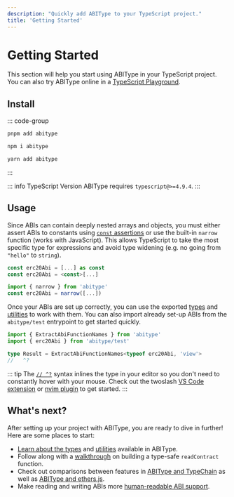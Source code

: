 ```yaml
---
description: "Quickly add ABIType to your TypeScript project."
title: 'Getting Started'
---
```


# Getting Started

This section will help you start using ABIType in your TypeScript project. You can also try ABIType online in a [TypeScript Playground](https://www.typescriptlang.org/play?#code/JYWwDg9gTgLgBAbzgUQB4ygQwMYwIIBGwAYgK4B2uwE5ANCulroSRVTQHKYgCmAzvRYAFTFl4weUPgBUIQqKGAxgANx7SAnmH5wAvnABmUCCDgByTERhaeZgFChIsRHEnYATAAYWew8dMWVjYA9BJ8MPZ21tpwZJTKnNw6ALwMGDj4RHHs5Fy8fAA80TwQBq5QHt5E9GYqwDwA7mYAfHbBwXCdAHoA-HDFsWwJuUl8cKkARHwaIAQQADYTcAA+cBPkSUurE5jz8xANmJQ8W2sEu0fYPADyBqcTACY82KC7fPcwEDC7AMqkYGB5hoJnYojY4NIsOQ+AZJABJchgUgwTTaMapYSiJISKSyeSKZRqVH8Ap2TrtOC9frgyFHGHwxHI4nouBQHiYB40IFwADaAANPKgACQIcIKcgAc10fPoRAlwHIMAAumS0kxMqx4tRyEUbKVypUWDV0tDYVAWjyzAqkTA+GYVa0gA).

## Install

::: code-group
```bash [pnpm]
pnpm add abitype
```

```bash [npm]
npm i abitype
```

```bash [yarn]
yarn add abitype
```
:::

::: info TypeScript Version
ABIType requires `typescript@>=4.9.4`.
:::

## Usage

Since ABIs can contain deeply nested arrays and objects, you must either assert ABIs to constants using [`const` assertions](https://www.typescriptlang.org/docs/handbook/release-notes/typescript-3-4.html#const-assertions) or use the built-in `narrow` function (works with JavaScript). This allows TypeScript to take the most specific type for expressions and avoid type widening (e.g. no going from `"hello"` to `string`).

```ts
const erc20Abi = [...] as const
const erc20Abi = <const>[...]
```

```ts
import { narrow } from 'abitype'
const erc20Abi = narrow([...])
```

Once your ABIs are set up correctly, you can use the exported [types](/api/types) and [utilities](/api/utilities) to work with them. You can also import already set-up ABIs from the `abitype/test` entrypoint to get started quickly.

```ts twoslash
import { ExtractAbiFunctionNames } from 'abitype'
import { erc20Abi } from 'abitype/test'

type Result = ExtractAbiFunctionNames<typeof erc20Abi, 'view'>
//   ^?
```

::: tip
The [`// ^?`](https://github.com/orta/vscode-twoslash-queries) syntax inlines the type in your editor so you don't need to constantly hover with your mouse. Check out the twoslash [VS Code extension](https://marketplace.visualstudio.com/items?itemName=Orta.vscode-twoslash-queries) or [nvim plugin](https://github.com/marilari88/twoslash-queries.nvim) to get started.
:::

## What's next?

After setting up your project with ABIType, you are ready to dive in further! Here are some places to start:

- [Learn about the types](/api/types) and [utilities](/api/utilities) available in ABIType.
- Follow along with a [walkthrough](/guide/walkthrough) on building a type-safe `readContract` function.
- Check out comparisons between features in [ABIType and TypeChain](/guide/comparisons#typechain) as well as [ABIType and ethers.js](/guide/comparisons#ethers-js).
- Make reading and writing ABIs more [human-readable ABI support](/api/human).
